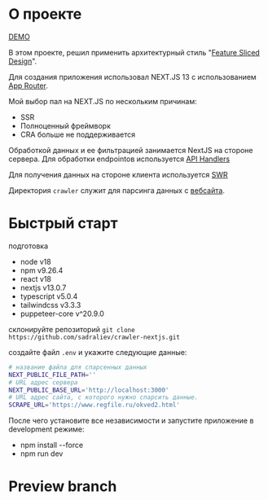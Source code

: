 # О проекте

[DEMO](https://crawler-nextjs.vercel.app/)

В этом проекте, решил применить архитектурный стиль "[Feature Sliced Design](https://feature-sliced.design/)". 

Для создания приложения использовал NEXT.JS 13
с использованием [App Router](https://nextjs.org/docs/app).

Мой выбор пал на NEXT.JS по нескольким причинам:
- SSR
- Полноценный фреймворк
- CRA больше не поддерживается

Обработкой данных и ее фильтрацией занимается NextJS на стороне сервера. 
Для обработки endpointов используется [API Handlers](https://nextjs.org/docs/app/building-your-application/routing/router-handlers)

Для получения данных на стороне клиента используется [SWR](https://swr.vercel.app/)

Директория `crawler` служит для парсинга данных с [вебсайта](https://www.regfile.ru/okved2.html).

# Быстрый старт
подготовка
- node v18
- npm v9.26.4
- react v18
- nextjs v13.0.7
- typescript v5.0.4
- tailwindcss v3.3.3
- puppeteer-core v^20.9.0

склонируйте репозиторий 
`git clone https://github.com/sadraliev/crawler-nextjs.git`

создайте файл `.env` и укажите следующие данные:
```bash
# название файла для спарсенных данных
NEXT_PUBLIC_FILE_PATH=''
# URL адрес сервера
NEXT_PUBLIC_BASE_URL='http://localhost:3000'
# URL адрес сайта, с которого нужно спарсить данные.
SCRAPE_URL='https://www.regfile.ru/okved2.html'
```

После чего установите все независимости и запустите приложение в development режиме:

- npm install --force
- npm run dev

# Preview branch
